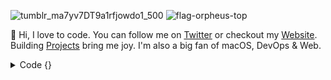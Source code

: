 ![tumblr_ma7yv7DT9a1rfjowdo1_500](https://user-images.githubusercontent.com/59238070/202753975-bdf7fac2-380f-40ff-9e71-0f8dbd0e8e47.gif)
<img align="top">![flag-orpheus-top](https://user-images.githubusercontent.com/59238070/202758336-dc70a062-d621-444d-847c-442eb19366b5.svg)</img>


👋 Hi, I love to code. You can follow me on <a href="https://twitter.com/0xnijmeh">Twitter</a> or checkout my <a href="https://nijmeh.cloud">Website</a>. Building <a href="https://github.com/anddddrew/repositories">Projects</a> bring me joy. I'm also a big fan of macOS, DevOps & Web.


<details>
  <summary>Code {}</summary>
  
  ## Web
  - <a href="https://nijmeh.cloud">website</a>
  - <a href="https://github.com/joinbeam">beam</a>
  - <a href="https://github.com/anddddrew/void">void</a>
  - <a href="https://github.com/anddddrew/elasticsearch">elastic</a>
  - <a href="https://github.com/anddddrew/openwebrx">openwebrx</a>
  
  ## Misc
  - <a align="center" href="https://github.com/anddddrew/evm">evm</a>
  - <a href="https://github.com/anddddrew/polio">polio</a>
  - <a href="https://github.com/anddddrew/rust-nix">rust & nix</a>
  - <a href="https://github.com/anddddrew/bf-haskell">brainf*** interpreter</a>
  - <a href="https://github.comdiscordutilitybot/utilitybot">deprecated discord bot</a>
</details>
